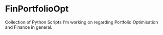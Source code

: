 # FinPortfolioOpt
Collection of Python Scripts I'm working on regarding Portfolio Optimisation and Finance in general. 
